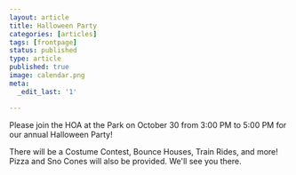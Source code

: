 ```yaml
---
layout: article
title: Halloween Party
categories: [articles]
tags: [frontpage]
status: published
type: article
published: true
image: calendar.png
meta:
  _edit_last: '1'

---
```


Please join the HOA at the Park on October 30 from 3:00 PM to 5:00 PM for our annual Halloween Party!  

There will be a Costume Contest, Bounce Houses, Train Rides, and more! Pizza and Sno Cones will also be provided. We'll see you there.
